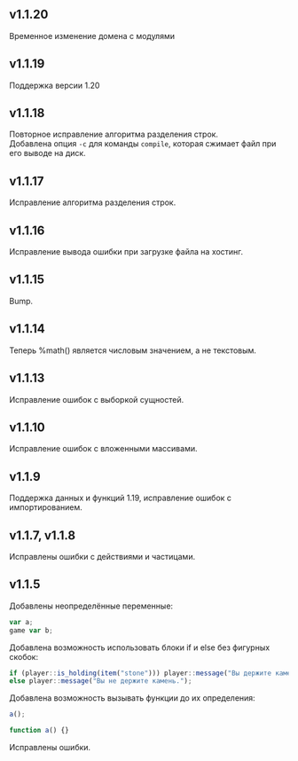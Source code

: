 ## v1.1.20

Временное изменение домена с модулями

## v1.1.19

Поддержка версии 1.20

## v1.1.18

Повторное исправление алгоритма разделения строк.\
Добавлена опция `-c` для команды `compile`, которая сжимает файл при его выводе на диск.

## v1.1.17

Исправление алгоритма разделения строк.

## v1.1.16

Исправление вывода ошибки при загрузке файла на хостинг.

## v1.1.15

Bump.

## v1.1.14

Теперь %math() является числовым значением, а не текстовым.

## v1.1.13

Исправление ошибок с выборкой сущностей.

## v1.1.10

Исправление ошибок с вложенными массивами.

## v1.1.9

Поддержка данных и функций 1.19, исправление ошибок с импортированием.

## v1.1.7, v1.1.8

Исправлены ошибки с действиями и частицами.

## v1.1.5

Добавлены неопределённые переменные:

```ts
var a;
game var b;
```

Добавлена возможность использовать блоки if и else без фигурных скобок:

```ts
if (player::is_holding(item("stone"))) player::message("Вы держите камень!")
else player::message("Вы не держите камень.");
```

Добавлена возможность вызывать функции до их определения:

```ts
a();

function a() {}
```

Исправлены ошибки.
